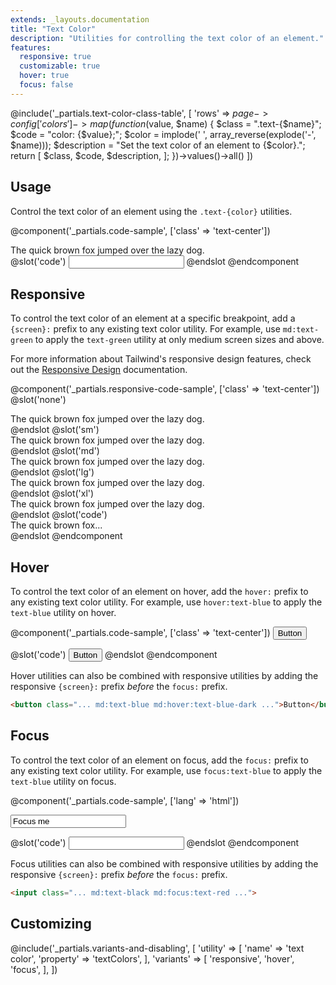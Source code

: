 ```yaml
---
extends: _layouts.documentation
title: "Text Color"
description: "Utilities for controlling the text color of an element."
features:
  responsive: true
  customizable: true
  hover: true
  focus: false
---
```


@include('_partials.text-color-class-table', [
  'rows' => $page->config['colors']->map(function ($value, $name) {
    $class = ".text-{$name}";
    $code = "color: {$value};";
    $color = implode(' ', array_reverse(explode('-', $name)));
    $description = "Set the text color of an element to {$color}.";
    return [
      $class,
      $code,
      $description,
    ];
  })->values()->all()
])

## Usage

Control the text color of an element using the `.text-{color}` utilities.

@component('_partials.code-sample', ['class' => 'text-center'])

<div class="text-purple text-xl truncate">
  The quick brown fox jumped over the lazy dog.
</div>
@slot('code')
<input class="text-purple ...">
@endslot
@endcomponent

## Responsive

To control the text color of an element at a specific breakpoint, add a `{screen}:` prefix to any existing text color utility. For example, use `md:text-green` to apply the `text-green` utility at only medium screen sizes and above.

For more information about Tailwind's responsive design features, check out the [Responsive Design](/docs/responsive-design) documentation.

@component('_partials.responsive-code-sample', ['class' => 'text-center'])
@slot('none')
<div class="text-blue-dark text-xl truncate">
  The quick brown fox jumped over the lazy dog.
</div>
@endslot
@slot('sm')
<div class="text-green-dark text-xl truncate">
  The quick brown fox jumped over the lazy dog.
</div>
@endslot
@slot('md')
<div class="text-indigo-dark text-xl truncate">
  The quick brown fox jumped over the lazy dog.
</div>
@endslot
@slot('lg')
<div class="text-red-dark text-xl truncate">
  The quick brown fox jumped over the lazy dog.
</div>
@endslot
@slot('xl')
<div class="text-black text-xl truncate">
  The quick brown fox jumped over the lazy dog.
</div>
@endslot
@slot('code')
<div class="none:text-blue-dark sm:text-green-dark md:text-indigo-dark lg:text-red-dark xl:text-black ...">
  The quick brown fox...
</div>
@endslot
@endcomponent

## Hover

To control the text color of an element on hover, add the `hover:` prefix to any existing text color utility. For example, use `hover:text-blue` to apply the `text-blue` utility on hover.

@component('_partials.code-sample', ['class' => 'text-center'])
<button class="border-2 border-blue hover:border-red bg-transparent text-blue-dark hover:text-red-dark py-2 px-4 font-semibold rounded">
  Button
</button>

@slot('code')
<button class="text-blue hover:text-red ...">
  Button
</button>
@endslot
@endcomponent

Hover utilities can also be combined with responsive utilities by adding the responsive `{screen}:` prefix *before* the `focus:` prefix.

```html
<button class="... md:text-blue md:hover:text-blue-dark ...">Button</button>
```

## Focus

To control the text color of an element on focus, add the `focus:` prefix to any existing text color utility. For example, use `focus:text-blue` to apply the `text-blue` utility on focus.

@component('_partials.code-sample', ['lang' => 'html'])
<div class="max-w-xs w-full mx-auto">
  <input class="border border-grey-light focus:border-red bg-white text-black appearance-none inline-block w-full focus:text-red border rounded py-3 px-4 focus:outline-none" placeholder="Focus me" value="Focus me">
</div>

@slot('code')
<input class="text-black focus:text-red ...">
@endslot
@endcomponent

Focus utilities can also be combined with responsive utilities by adding the responsive `{screen}:` prefix *before* the `focus:` prefix.

```html
<input class="... md:text-black md:focus:text-red ...">
```

## Customizing

@include('_partials.variants-and-disabling', [
    'utility' => [
        'name' => 'text color',
        'property' => 'textColors',
    ],
    'variants' => [
        'responsive',
        'hover',
        'focus',
    ],
])
